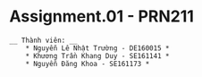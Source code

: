 ﻿# Assignment.01 - PRN211

	__ Thành viên: __
		* Nguyễn Lê Nhật Trường - DE160015 *
		* Khương Trần Khang Duy - SE161141 *
		* Nguyễn Đăng Khoa - SE161173 *

